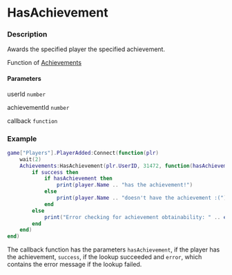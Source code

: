 # HasAchievement

### Description

Awards the specified player the specified achievement.

Function of [Achievements](../../)

#### Parameters

userId `number`

achievementId `number`

callback `function`

### Example

```lua
game["Players"].PlayerAdded:Connect(function(plr)
    wait(2)
    Achievements:HasAchievement(plr.UserID, 31472, function(hasAchievement, success, error)
        if success then
            if hasAchievement then
                print(player.Name .. "has the achievement!")
            else
                print(player.Name .. "doesn't have the achievement :(")
            end
        else
            print("Error checking for achievement obtainability: " .. error)
        end
    end)
end)
```

The callback function has the parameters `hasAchievement`, if the player has the achievement, `success`, if the lookup succeeded and `error`, which contains the error message if the lookup failed.
